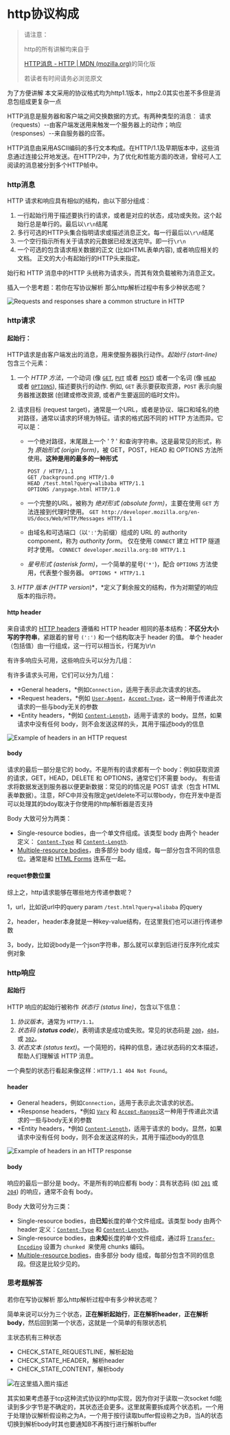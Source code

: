 # http协议构成

> 请注意：
>
> http的所有讲解均来自于
>
> [HTTP消息 - HTTP | MDN (mozilla.org)](https://developer.mozilla.org/zh-CN/docs/Web/HTTP/Messages)的简化版
>
> 若读者有时间请务必浏览原文

为了方便讲解 本文采用的协议格式均为http1.1版本，http2.0其实也差不多但是消息包组成更复杂一点

HTTP消息是服务器和客户端之间交换数据的方式。有两种类型的消息︰ 请求（requests）--由客户端发送用来触发一个服务器上的动作；响应（responses）--来自服务器的应答。

HTTP消息由采用ASCII编码的多行文本构成。在HTTP/1.1及早期版本中，这些消息通过连接公开地发送。在HTTP/2中，为了优化和性能方面的改进，曾经可人工阅读的消息被分到多个HTTP帧中。

### http消息

HTTP 请求和响应具有相似的结构，由以下部分组成︰

1. 一行起始行用于描述要执行的请求，或者是对应的状态，成功或失败。这个起始行总是单行的。最后以`\r\n`结尾
2. 多行可选的HTTP头集合指明请求或描述消息正文。每一行最后以`\r\n`结尾
3. 一个空行指示所有关于请求的元数据已经发送完毕。即一行`\r\n`
4. 一个可选的包含请求相关数据的正文 (比如HTML表单内容), 或者响应相关的文档。 正文的大小有起始行的HTTP头来指定。

始行和  HTTP 消息中的HTTP 头统称为请求头，而其有效负载被称为消息正文。

插入一个思考题：若你在写协议解析 那么http解析过程中有多少种状态呢？

![Requests and responses share a common structure in HTTP](assets/HTTPMsgStructure2.png)

### http请求

#### 起始行：

HTTP请求是由客户端发出的消息，用来使服务器执行动作。*起始行 (start-line)* 包含三个元素：

1. 一个 *HTTP 方法*，一个动词 (像 [`GET`](https://developer.mozilla.org/zh-CN/docs/Web/HTTP/Methods/GET), [`PUT`](https://developer.mozilla.org/zh-CN/docs/Web/HTTP/Methods/PUT) 或者 [`POST`](https://developer.mozilla.org/zh-CN/docs/Web/HTTP/Methods/POST)) 或者一个名词 (像 [`HEAD`](https://developer.mozilla.org/zh-CN/docs/Web/HTTP/Methods/HEAD) 或者 [`OPTIONS`](https://developer.mozilla.org/zh-CN/docs/Web/HTTP/Methods/OPTIONS)), 描述要执行的动作. 例如, `GET` 表示要获取资源，`POST` 表示向服务器推送数据 (创建或修改资源, 或者产生要返回的临时文件)。

2. 请求目标 (request target)，通常是一个URL，或者是协议、端口和域名的绝对路径，通常以请求的环境为特征。请求的格式因不同的 HTTP 方法而异。它可以是：

   - 一个绝对路径，末尾跟上一个 ' ? ' 和查询字符串。这是最常见的形式，称为 *原始形式 (origin form)*，被 GET，POST，HEAD 和 OPTIONS 方法所使用。**这种是用的最多的一种形式**

     ```
     POST / HTTP/1.1
     GET /background.png HTTP/1.0
     HEAD /test.html?query=alibaba HTTP/1.1
     OPTIONS /anypage.html HTTP/1.0
     ```

   - 一个完整的URL，被称为 *绝对形式 (absolute form)*，主要在使用 `GET` 方法连接到代理时使用。
     `GET http://developer.mozilla.org/en-US/docs/Web/HTTP/Messages HTTP/1.1`

   - 由域名和可选端口（以`':'`为前缀）组成的 URL 的 authority component，称为 *authority form*。 仅在使用 `CONNECT` 建立 HTTP 隧道时才使用。
     `CONNECT developer.mozilla.org:80 HTTP/1.1`

   - *星号形式 (asterisk form)*，一个简单的星号(`'*'`)，配合 `OPTIONS` 方法使用，代表整个服务器。
     `OPTIONS * HTTP/1.1`

3. *HTTP 版本 (HTTP version*)*，*定义了剩余报文的结构，作为对期望的响应版本的指示符。

#### http header

来自请求的 [HTTP headers](https://developer.mozilla.org/en-US/docs/Web/HTTP/Headers) 遵循和 HTTP header 相同的基本结构：**不区分大小写的字符串**，紧跟着的冒号 `(':')` 和一个结构取决于 header 的值。 单个 header（包括值）由一行组成，这一行可以相当长，行尾为\r\n

有许多响应头可用，这些响应头可以分为几组：

有许多请求头可用，它们可以分为几组：

- *General headers，*例如`Connection`，适用于表示此次请求的状态。
- *Request headers，*例如 [`User-Agent`](https://developer.mozilla.org/zh-CN/docs/Web/HTTP/Headers/User-Agent)，[`Accept-Type`](https://developer.mozilla.org/zh-CN/docs/Web/HTTP/Headers/Accept-Type)，这一种用于传递此次请求的一些与body无关的参数
- *Entity headers，*例如 [`Content-Length`](https://developer.mozilla.org/zh-CN/docs/Web/HTTP/Headers/Content-Length)，适用于请求的 body。显然，如果请求中没有任何 body，则不会发送这样的头，其用于描述body的信息

![Example of headers in an HTTP request](assets/HTTP_Request_Headers2.png)

#### body

请求的最后一部分是它的 body。不是所有的请求都有一个 body：例如获取资源的请求，GET，HEAD，DELETE 和 OPTIONS，通常它们不需要 body。 有些请求将数据发送到服务器以便更新数据：常见的的情况是 POST 请求（包含 HTML 表单数据）。注意，RFC中并没有限定get/delete不可以带body，你在开发中是否可以处理其的bdoy取决于你使用的http解析器是否支持

Body 大致可分为两类：

- Single-resource bodies，由一个单文件组成。该类型 body 由两个 header 定义： [`Content-Type`](https://developer.mozilla.org/zh-CN/docs/Web/HTTP/Headers/Content-Type) 和 [`Content-Length`](https://developer.mozilla.org/zh-CN/docs/Web/HTTP/Headers/Content-Length).
- [Multiple-resource bodies](https://developer.mozilla.org/zh-CN/docs/Web/HTTP/Basics_of_HTTP/MIME_types#multipartform-data)，由多部分 body 组成，每一部分包含不同的信息位。通常是和  [HTML Forms](https://developer.mozilla.org/en-US/docs/Learn/Forms) 连系在一起。

#### requet参数位置

综上之，http请求能够在哪些地方传递参数呢？

1，url，比如说url中的query param  `/test.html?query=alibaba` 的query

2，header，header本身就是一种key-value结构，在这里我们也可以进行传递参数

3，body，比如说body是一个json字符串，那么就可以拿到后进行反序列化成实例对象

### http响应

#### 起始行

HTTP 响应的起始行被称作 *状态行* *(status line)*，包含以下信息：

1. *协议版本*，通常为 `HTTP/1.1。`
2. *状态码 (**status code**)*，表明请求是成功或失败。常见的状态码是 [`200`](https://developer.mozilla.org/zh-CN/docs/Web/HTTP/Status/200)，[`404`](https://developer.mozilla.org/zh-CN/docs/Web/HTTP/Status/404)，或 [`302`](https://developer.mozilla.org/zh-CN/docs/Web/HTTP/Status/302)。
3. *状态文本 (status text)*。一个简短的，纯粹的信息，通过状态码的文本描述，帮助人们理解该 HTTP 消息。

一个典型的状态行看起来像这样：`HTTP/1.1 404 Not Found`。

#### header

- General headers，例如`Connection`，适用于表示此次请求的状态。
- *Response headers，*例如 [`Vary`](https://developer.mozilla.org/zh-CN/docs/Web/HTTP/Headers/Vary) 和 [`Accept-Ranges`](https://developer.mozilla.org/zh-CN/docs/Web/HTTP/Headers/Accept-Ranges)这一种用于传递此次请求的一些与body无关的参数
- *Entity headers，*例如 [`Content-Length`](https://developer.mozilla.org/zh-CN/docs/Web/HTTP/Headers/Content-Length)，适用于请求的 body。显然，如果请求中没有任何 body，则不会发送这样的头，其用于描述body的信息

![Example of headers in an HTTP response](assets/HTTP_Response_Headers2.png)

#### body

响应的最后一部分是 body。不是所有的响应都有 body：具有状态码 (如 [`201`](https://developer.mozilla.org/zh-CN/docs/Web/HTTP/Status/201) 或 [`204`](https://developer.mozilla.org/zh-CN/docs/Web/HTTP/Status/204)) 的响应，通常不会有 body。

Body 大致可分为三类：

- Single-resource bodies，由**已知**长度的单个文件组成。该类型 body 由两个 header 定义：[`Content-Type`](https://developer.mozilla.org/zh-CN/docs/Web/HTTP/Headers/Content-Type) 和 [`Content-Length`](https://developer.mozilla.org/zh-CN/docs/Web/HTTP/Headers/Content-Length)。
- Single-resource bodies，由**未知**长度的单个文件组成，通过将 [`Transfer-Encoding`](https://developer.mozilla.org/zh-CN/docs/Web/HTTP/Headers/Transfer-Encoding) 设置为 `chunked `来使用 chunks 编码。
- [Multiple-resource bodies](https://developer.mozilla.org/en-US/docs/Web/HTTP/Basics_of_HTTP/MIME_types#multipartform-data)，由多部分 body 组成，每部分包含不同的信息段。但这是比较少见的。

### 思考题解答

若你在写协议解析 那么http解析过程中有多少种状态呢？

简单来说可以分为三个状态，**正在解析起始行**，**正在解析header**，**正在解析body**，然后回到第一个状态，这就是一个简单的有限状态机

主状态机有三种状态

- CHECK_STATE_REQUESTLINE，解析起始
- CHECK_STATE_HEADER，解析header
- CHECK_STATE_CONTENT，解析body

![在这里插入图片描述](assets/20200614174838683.png)

其实如果考虑基于tcp这种流式协议的http实现，因为你对于读取一次socket fd能读到多少字节是不确定的，其状态还会更多。这里就需要拆成两个状态机，一个用于处理协议解析假设称之为A，一个用于按行读取buffer假设称之为B，当A的状态切换到解析body时其也要通知B不再按行进行解析buffer

